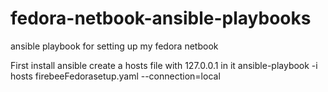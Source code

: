 fedora-netbook-ansible-playbooks
================================

ansible playbook for setting up my fedora netbook

First install ansible
create a hosts file with 127.0.0.1 in it
ansible-playbook -i hosts firebeeFedorasetup.yaml  --connection=local
